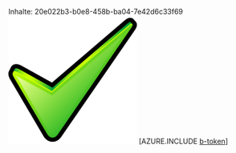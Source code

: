 Inhalte: 20e022b3-b0e8-458b-ba04-7e42d6c33f69![Bild](ad0f031a-e0a3-4d53-9306-c6979f6cbbd7.png)
[AZURE.INCLUDE [b-token](51a3eb14-a200-408b-ab64-cb426b2e0c3b.md)]
